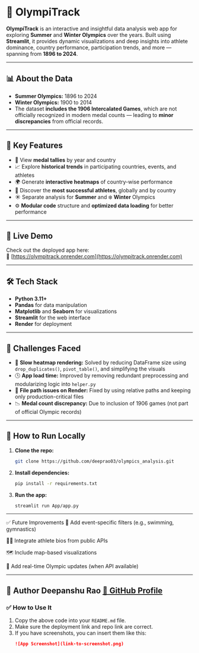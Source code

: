 # 🏅 OlympiTrack

**OlympiTrack** is an interactive and insightful data analysis web app for exploring **Summer** and **Winter Olympics** over the years. Built using **Streamlit**, it provides dynamic visualizations and deep insights into athlete dominance, country performance, participation trends, and more — spanning from **1896 to 2024**.

---

## 📊 About the Data

- **Summer Olympics:** 1896 to 2024  
- **Winter Olympics:** 1900 to 2014  
- The dataset **includes the 1906 Intercalated Games**, which are not officially recognized in modern medal counts — leading to **minor discrepancies** from official records.

---

## 🎯 Key Features

- 🥇 View **medal tallies** by year and country  
- 📈 Explore **historical trends** in participating countries, events, and athletes  
- 🌍 Generate **interactive heatmaps** of country-wise performance  
- 👑 Discover the **most successful athletes**, globally and by country  
- ☀️ Separate analysis for **Summer** and ❄️ **Winter** Olympics  
- ⚙️ **Modular code** structure and **optimized data loading** for better performance  

---

## 🚀 Live Demo

Check out the deployed app here:  
🔗 [https://olympitrack.onrender.com](https://olympitrack.onrender.com)

---

## 🛠️ Tech Stack

- **Python 3.11+**
- **Pandas** for data manipulation
- **Matplotlib** and **Seaborn** for visualizations
- **Streamlit** for the web interface
- **Render** for deployment

---

## 🧠 Challenges Faced

- 🐢 **Slow heatmap rendering:** Solved by reducing DataFrame size using `drop_duplicates()`, `pivot_table()`, and simplifying the visuals  
- 🕓 **App load time:** Improved by removing redundant preprocessing and modularizing logic into `helper.py`  
- 📁 **File path issues on Render:** Fixed by using relative paths and keeping only production-critical files  
- 📉 **Medal count discrepancy:** Due to inclusion of 1906 games (not part of official Olympic records)

---

## 🧪 How to Run Locally

1. **Clone the repo:**
   ```bash
   git clone https://github.com/deeprao03/olympics_analysis.git

2. **Install dependencies:**
    ```bash
    pip install -r requirements.txt

3.  **Run the app:**
    ```bash
    streamlit run App/app.py

---

✅ Future Improvements
🎯 Add event-specific filters (e.g., swimming, gymnastics)

🧑‍💼 Integrate athlete bios from public APIs

🗺️ Include map-based visualizations

📡 Add real-time Olympic updates (when API available)

---

👤 Author
Deepanshu Rao
[🔗 GitHub Profile](https://github.com/deeprao03)
---

### ✅ How to Use It
1. Copy the above code into your `README.md` file.
2. Make sure the deployment link and repo link are correct.
3. If you have screenshots, you can insert them like this:
   ```markdown
   ![App Screenshot](link-to-screenshot.png)